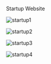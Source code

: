 Startup Website 

![startup1](https://github.com/vemula-chandi-priya/sartup/assets/113158270/af09acec-adc8-40d5-adab-c650a73c4684)

![startup2](https://github.com/vemula-chandi-priya/sartup/assets/113158270/f2738a98-9aa6-4242-9b9a-2f6e8ab3f43d)

![startup3](https://github.com/vemula-chandi-priya/sartup/assets/113158270/f63720c7-2cd1-420b-9339-f02a718dccf6)

![startup4](https://github.com/vemula-chandi-priya/sartup/assets/113158270/1f27cb83-a873-4aa3-bc27-b38865ba338f)
